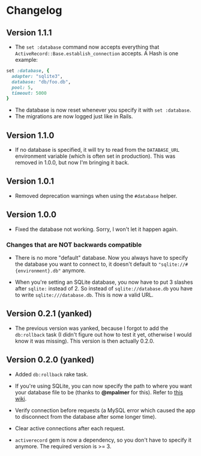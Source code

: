 # Changelog

## Version 1.1.1

- The `set :database` command now accepts everything that
  `ActiveRecord::Base.establish_connection` accepts. A Hash
  is one example:

```ruby
set :database, {
  adapter: "sqlite3",
  database: "db/foo.db",
  pool: 5,
  timeout: 5000
}
```

- The database is now reset whenever you specify it with `set :database`.
- The migrations are now logged just like in Rails.

## Version 1.1.0

- If no database is specified, it will try to read from the `DATABASE_URL`
  environment variable (which is often set in production). This was
  removed in 1.0.0, but now I'm bringing it back.

## Version 1.0.1

- Removed deprecation warnings when using the `#database` helper.

## Version 1.0.0

- Fixed the database not working. Sorry, I won't let it happen again.

### Changes that are NOT backwards compatible

- There is no more "default" database. Now you always have to specify
  the database you want to connect to, it doesn't default to
  `"sqlite://#{environment}.db"` anymore.

- When you're setting an SQLite database, you now have to put 3 slashes
  after `sqlite:` instead of 2. So instead of `sqlite://database.db` you
  have to write `sqlite:///database.db`. This is now a valid URL.

## Version 0.2.1 (yanked)

- The previous version was yanked, because I forgot to add the
  `db:rollback` task (I didn't figure out how to test it yet, otherwise
  I would know it was missing). This version is then actually 0.2.0.

## Version 0.2.0 (yanked)

- Added `db:rollback` rake task.

- If you're using SQLite, you can now specify the path to where
  you want your database file to be (thanks to **@mpalmer** for this). Refer to
  [this wiki](https://github.com/janko-m/sinatra-activerecord/wiki/SQLite).

- Verify connection before requests (a MySQL error which caused the
  app to disconnect from the database after some longer time).

- Clear active connections after each request.

- `activerecord` gem is now a dependency, so you don't have to specify
  it anymore. The required version is >= 3.

